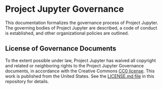 # Project Jupyter Governance

This documentation formalizes the governance process of
Project Jupyter. The governing bodies of Project Jupyter are described, a code of conduct is established, and other organizational policies are outlined.
## License of Governance Documents

To the extent possible under law, Project Jupyter has waived all copyright and related or neighboring rights to the Project Jupyter Governance documents, in accordance with the Creative Commons [CC0 license](http://creativecommons.org/publicdomain/zero/1.0/). This work is published from the United States.  See the [LICENSE.md file](https://github.com/jupyter/governance/blob/master/LICENSE.md)
in this repository for details.
